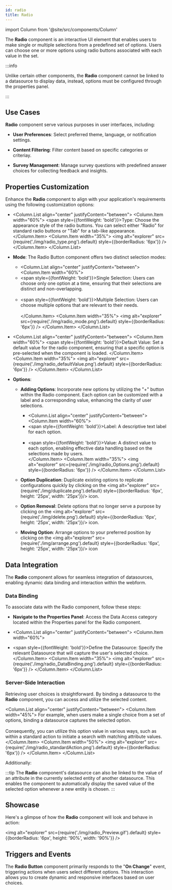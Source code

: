```yaml
---
id: radio
title: Radio
---
```

import Column from '@site/src/components/Column'

The **Radio** component is an interactive UI element that enables users to make single or multiple selections from a predefined set of options. Users can choose one or more options using radio buttons associated with each value in the set.


:::info 

Unlike certain other components, the **Radio** component cannot be linked to a datasource to display data, instead, options must be configured through the properties panel.

:::


## Use Cases

**Radio** component serve various purposes in user interfaces, including:

- **User Preferences**: Select preferred theme, language, or notification settings.

- **Content Filtering**: Filter content based on specific categories or criteriay.

- **Survey Management**: Manage survey questions with predefined answer choices for collecting feedback and insights.



## Properties Customization

Enhance the **Radio** component to align with your application's requirements using the following customization options:

- <Column.List align="center" justifyContent="between">
	<Column.Item width="60%">
        <span style={{fontWeight: 'bold'}}>Type</span>: Choose the appearance style of the radio buttons. You can select either "Radio" for standard radio buttons or "Tab" for a tab-like appearance.
	</Column.Item>
	<Column.Item width="35%">
        <img alt="explorer" src={require('./img/radio_type.png').default} style={{borderRadius: '6px'}} />
	</Column.Item>
</Column.List>

- **Mode**: The Radio Button component offers two distinct selection modes:
    - <Column.List align="center" justifyContent="between">
        <Column.Item width="60%">
            <li> <span style={{fontWeight: 'bold'}}>Single Selection</span>: Users can choose only one option at a time, ensuring that their selections are distinct and non-overlapping.</li> <br/>
            <li> <span style={{fontWeight: 'bold'}}>Multiple Selection</span>: Users can choose multiple options that are relevant to their needs.</li>  
        </Column.Item>
        <Column.Item width="35%">
            <img alt="explorer" src={require('./img/radio_mode.png').default} style={{borderRadius: '6px'}} />
        </Column.Item>
    </Column.List>


- <Column.List align="center" justifyContent="between">
    <Column.Item width="60%">
        <span style={{fontWeight: 'bold'}}>Default Value</span>: Set a default value for the radio component, ensuring that a specific option is pre-selected when the component is loaded.
    </Column.Item>
    <Column.Item width="35%">
        <img alt="explorer" src={require('./img/radio_defaultValue.png').default} style={{borderRadius: '6px'}} />
    </Column.Item>
</Column.List>



- **Options**: 
    - **Adding Options**: Incorporate new options by utilizing the "+" button within the Radio component. Each option can be customized with a label and a corresponding value, enhancing the clarity of user selections.
        - <Column.List align="center" justifyContent="between">
            <Column.Item width="60%">
                <li> <span style={{fontWeight: 'bold'}}>Label</span>: A descriptive text label for each option.</li> <br/>
                <li> <span style={{fontWeight: 'bold'}}>Value</span>: A distinct value to each option, enabling effective data handling based on the selections made by users.</li>
            </Column.Item>
            <Column.Item width="35%">
                <img alt="explorer" src={require('./img/radio_Options.png').default} style={{borderRadius: '6px'}} />
            </Column.Item>
        </Column.List>

    - **Option Duplication**: Duplicate existing options to replicate configurations quickly by clicking on the <img alt="explorer" src={require('./img/duplicate.png').default} style={{borderRadius: '6px', height: '25px', width: '25px'}}/> icon.

    - **Option Removal**: Delete options that no longer serve a purpose by clicking on the <img alt="explorer" src={require('./img/delete.png').default} style={{borderRadius: '6px', height: '25px', width: '25px'}}/> icon.

    - **Moving Option**: Arrange options to your preferred position by clicking on the <img alt="explorer" src={require('./img/arrange.png').default} style={{borderRadius: '6px', height: '25px', width: '25px'}}/> icon



## Data Integration

The **Radio** component allows for seamless integration of datasources, enabling dynamic data binding and interaction within the webform.

### Data Binding
To associate data with the Radio component, follow these steps:

- **Navigate to the Properties Panel**: Access the Data Access category located within the Properties panel for the Radio component.

- <Column.List align="center" justifyContent="between">
	<Column.Item width="60%">
        <li><span style={{fontWeight: 'bold'}}>Define the Datasource</span>: Specify the relevant Datasource that will capture the user's selected choice.</li>
	</Column.Item>
	<Column.Item width="35%">
        <img alt="explorer" src={require('./img/radio_DataBinding.png').default} style={{borderRadius: '6px'}} />
	</Column.Item>
</Column.List>

### Server-Side Interaction

Retrieving user choices is straightforward. By binding a datasource to the **Radio** component, you can access and utilize the selected content.

<Column.List align="center" justifyContent="between">
	<Column.Item width="45%">
        For example, when users make a single choice from a set of options, binding a datasource captures the selected option. <br/> <br/>
        Consequently, you can utilize this option value in various ways, such as within a standard action to initiate a search with matching attribute values.
	</Column.Item>
	<Column.Item width="50%">
        <img alt="explorer" src={require('./img/radio_standardAction.png').default} style={{borderRadius: '6px'}} />
	</Column.Item>
</Column.List>

Additionally: 

:::tip 
The **Radio** component's datasource can also be linked to the value of an attribute in the currently selected entity of another datasource. This enables the component to automatically display the saved value of the selected option whenever a new entity is chosen.
:::

## Showcase

Here's a glimpse of how the **Radio** component will look and behave in action:

<img alt="explorer" src={require('./img/radio_Preview.gif').default} style={{borderRadius: '6px', height: '90%', width: '90%'}} />


## Triggers and Events

The **Radio Button** component primarily responds to the "**On Change**" event, triggering actions when users select different options. This interaction allows you to create dynamic and responsive interfaces based on user choices.

